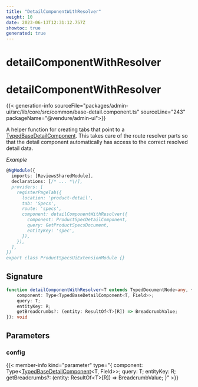 ```yaml
---
title: "DetailComponentWithResolver"
weight: 10
date: 2023-06-13T12:31:12.757Z
showtoc: true
generated: true
---
```

<!-- This file was generated from the Vendure source. Do not modify. Instead, re-run the "docs:build" script -->

# detailComponentWithResolver
<div class="symbol">


# detailComponentWithResolver

{{< generation-info sourceFile="packages/admin-ui/src/lib/core/src/common/base-detail.component.ts" sourceLine="243" packageName="@vendure/admin-ui">}}

A helper function for creating tabs that point to a <a href='/admin-ui-api/list-detail-views/typed-base-detail-component#typedbasedetailcomponent'>TypedBaseDetailComponent</a>. This takes
care of the route resolver parts so that the detail component automatically has access to the
correct resolved detail data.

*Example*

```TypeScript
@NgModule({
  imports: [ReviewsSharedModule],
  declarations: [/* ... *\/],
  providers: [
    registerPageTab({
      location: 'product-detail',
      tab: 'Specs',
      route: 'specs',
      component: detailComponentWithResolver({
        component: ProductSpecDetailComponent,
        query: GetProductSpecsDocument,
        entityKey: 'spec',
      }),
    }),
  ],
})
export class ProductSpecsUiExtensionModule {}
```

## Signature

```TypeScript
function detailComponentWithResolver<T extends TypedDocumentNode<any, { id: string }>, Field extends keyof ResultOf<T>, R extends Field>(config: {
    component: Type<TypedBaseDetailComponent<T, Field>>;
    query: T;
    entityKey: R;
    getBreadcrumbs?: (entity: ResultOf<T>[R]) => BreadcrumbValue;
}): void
```
## Parameters

### config

{{< member-info kind="parameter" type="{     component: Type&#60;<a href='/admin-ui-api/list-detail-views/typed-base-detail-component#typedbasedetailcomponent'>TypedBaseDetailComponent</a>&#60;T, Field&#62;&#62;;     query: T;     entityKey: R;     getBreadcrumbs?: (entity: ResultOf&#60;T&#62;[R]) =&#62; BreadcrumbValue; }" >}}

</div>
